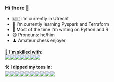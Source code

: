 ### Hi there 👋

<!--
**zoneout215/zoneout215** is a ✨ _special_ ✨ repository because its `README.md` (this file) appears on your GitHub profile.

Here are some ideas to get you started:
-->

- 🇳🇱 I’m currently in Utrecht
- 🌱 I’m currently learning Pyspark and Terraform
- 🤖 Most of the time I'm writing on Python and R  
- 😄 Pronouns: he/him
- ♟️ Amateur chess enjoyer

🦾 **I'm skilled with:**  
<img src="https://camo.githubusercontent.com/a71f1a20d58a3506dd5f32dcb31461bd5102a0bd33dbf49db9195c589eaca8d7/68747470733a2f2f696d672e736869656c64732e696f2f62616467652f707974686f6e2532302d2532333134333534432e7376673f267374796c653d666f722d7468652d6261646765266c6f676f3d707974686f6e266c6f676f436f6c6f723d7768697465"><img src="https://camo.githubusercontent.com/c7b7cc7ee69f29e63d868190f2c26df123e4a5cdd2b87c7da409397bfd64020c/68747470733a2f2f696d672e736869656c64732e696f2f62616467652f70616e6461732532302d2532333135303435382e7376673f267374796c653d666f722d7468652d6261646765266c6f676f3d70616e646173266c6f676f436f6c6f723d7768697465"><img src ="https://camo.githubusercontent.com/7adba513e360fc04d78fe10bb6d810150ce502fc692be52905f923385655c04d/68747470733a2f2f696d672e736869656c64732e696f2f62616467652f4a7570797465722532302d2532334633373632362e7376673f267374796c653d666f722d7468652d6261646765266c6f676f3d4a757079746572266c6f676f436f6c6f723d7768697465"><img src ="https://img.shields.io/badge/r-%23276DC3.svg?style=for-the-badge&logo=r&logoColor=white]"><img src ="https://img.shields.io/badge/Matplotlib-%23ffffff.svg?style=for-the-badge&logo=Matplotlib&logoColor=black"><img src= "https://img.shields.io/badge/numpy-%23013243.svg?style=for-the-badge&logo=numpy&logoColor=white)"><img src=https://camo.githubusercontent.com/22d1116e541b7b380161ed7c77ceb24e5e88a71acbec6d9dae7a5624b23a46fd/68747470733a2f2f696d672e736869656c64732e696f2f62616467652f6769742532302d2532334630353033332e7376673f267374796c653d666f722d7468652d6261646765266c6f676f3d676974266c6f676f436f6c6f723d7768697465>

🛠 **I dipped my toes in:**  
<img src = "https://camo.githubusercontent.com/11471bdc4fd1c7f2f1fe6c397c9096d597acc4397ac3e03d02dcdd5f05f1c508/68747470733a2f2f696d672e736869656c64732e696f2f62616467652f706f7374677265732d2532333331363139322e7376673f267374796c653d666f722d7468652d6261646765266c6f676f3d706f737467726573716c266c6f676f436f6c6f723d7768697465" ><img src="https://camo.githubusercontent.com/d42cacdb5af23f041efb7780aef6b49ac733623684a97a87b000a0821692fee9/68747470733a2f2f696d672e736869656c64732e696f2f62616467652f68746d6c2532302d2532334533344632362e7376673f267374796c653d666f722d7468652d6261646765266c6f676f3d68746d6c35266c6f676f436f6c6f723d7768697465"><img src = "https://img.shields.io/badge/Keras-%23D00000.svg?style=for-the-badge&logo=Keras&logoColor=white"><img src ="https://img.shields.io/badge/SciPy-%230C55A5.svg?style=for-the-badge&logo=scipy&logoColor=%white"><img src="https://img.shields.io/badge/CMake-%23008FBA.svg?style=for-the-badge&logo=cmake&logoColor=white"><img src = "https://img.shields.io/badge/docker-%230db7ed.svg?style=for-the-badge&logo=docker&logoColor=white"><img src = "https://img.shields.io/badge/css-%231572B6.svg?style=for-the-badge&logo=css3&logoColor=white"><img src = "https://img.shields.io/badge/terraform-%235835CC.svg?style=for-the-badge&logo=terraform&logoColor=white"><img src = "https://img.shields.io/badge/Kubernetes-326CE5.svg?style=for-the-badge&logo=Kubernetes&logoColor=white"><img src ="https://img.shields.io/badge/GNU%20Bash-4EAA25.svg?style=for-the-badge&logo=Bash&logoColor=white">


